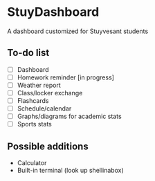 # StuyDashboard
A dashboard customized for Stuyvesant students
  
## To-do list
- [ ] Dashboard
- [ ] Homework reminder [in progress]
- [ ] Weather report
- [ ] Class/locker exchange
- [ ] Flashcards
- [ ] Schedule/calendar
- [ ] Graphs/diagrams for academic stats
- [ ] Sports stats

## Possible additions
* Calculator
* Built-in terminal (look up shellinabox)